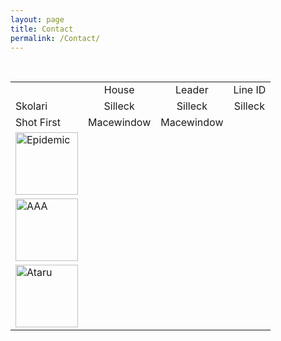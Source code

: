 ```yaml
---
layout: page
title: Contact
permalink: /Contact/
---
```


<table>
<!-- First row -->
<tr>
  <td></td>
  <td align="center">House</td>
  <td align="center">Leader</td>
  <td align="center">Line ID</td>
  <!-- <td rowspan="6"><iframe src="https://discordapp.com/widget?id=282189039207972867&theme=dark" width="350" height="500" allowtransparency="true" frameborder="0"></iframe></td> -->
</tr>
<!-- Second row -->
<tr>
    <td>Skolari</td> <!-- House -->
    <td align="center">Silleck</td> <!-- Leader -->
    <td align="center">Silleck</td> <!-- Line ID-->
    <td align="center">Silleck</td> <!-- Discord ID-->
</tr>
<!-- Third row -->
<tr>
    <td>Shot First</td>
    <td align="center">Macewindow</td>
    <td align="center">Macewindow</td>
</tr>
<!-- Fourth row -->
<tr>
    <td><img src="{{ site.url }}/assets/EPSlogon.jpg" alt="Epidemic" width="100" height="100" border="0"></td>
    <td align="center"></td>
    <td align="center"></td>
</tr>
<!-- Fifth row -->
<tr>
    <td><img src="{{ site.url }}/assets/AASlogon.jpg" alt="AAA" width="100" height="100" border="0"></td>
    <td align="center"></td>
    <td align="center"></td>
</tr>
<!-- Sixth row -->
<tr>
    <td><img src="{{ site.url }}/assets/ATSlogon.jpg" alt="Ataru" width="100" height="100" border="0"></td>
    <td align="center"></td>
    <td align="center"></td>
</tr>
</table>
